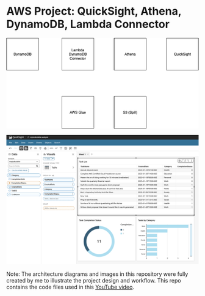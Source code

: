 # AWS Project: QuickSight, Athena, DynamoDB, Lambda Connector

<p align="center">
  <img src="diagram.png" alt="Project Diagram" width="600"/>
</p>

<p align="center">
  <img src="quicksight.png" alt="Quicksight Architecture" width="600"/>
</p>

Note: The architecture diagrams and images in this repository were fully created by me to illustrate the project design and workflow.
This repo contains the code files used in this [YouTube video](https://youtu.be/d1ZsTwR7cB8).


